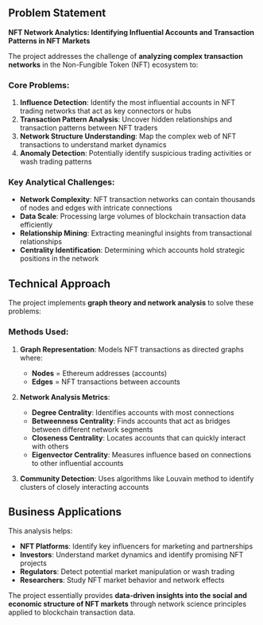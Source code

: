 ## Problem Statement

**NFT Network Analytics: Identifying Influential Accounts and Transaction Patterns in NFT Markets**

The project addresses the challenge of **analyzing complex transaction networks** in the Non-Fungible Token (NFT) ecosystem to:

### Core Problems:
1. **Influence Detection**: Identify the most influential accounts in NFT trading networks that act as key connectors or hubs
2. **Transaction Pattern Analysis**: Uncover hidden relationships and transaction patterns between NFT traders
3. **Network Structure Understanding**: Map the complex web of NFT transactions to understand market dynamics
4. **Anomaly Detection**: Potentially identify suspicious trading activities or wash trading patterns

### Key Analytical Challenges:
- **Network Complexity**: NFT transaction networks can contain thousands of nodes and edges with intricate connections
- **Data Scale**: Processing large volumes of blockchain transaction data efficiently
- **Relationship Mining**: Extracting meaningful insights from transactional relationships
- **Centrality Identification**: Determining which accounts hold strategic positions in the network

## Technical Approach

The project implements **graph theory and network analysis** to solve these problems:

### Methods Used:
1. **Graph Representation**: Models NFT transactions as directed graphs where:
   - **Nodes** = Ethereum addresses (accounts)
   - **Edges** = NFT transactions between accounts

2. **Network Analysis Metrics**:
   - **Degree Centrality**: Identifies accounts with most connections
   - **Betweenness Centrality**: Finds accounts that act as bridges between different network segments
   - **Closeness Centrality**: Locates accounts that can quickly interact with others
   - **Eigenvector Centrality**: Measures influence based on connections to other influential accounts

3. **Community Detection**: Uses algorithms like Louvain method to identify clusters of closely interacting accounts

## Business Applications

This analysis helps:
- **NFT Platforms**: Identify key influencers for marketing and partnerships
- **Investors**: Understand market dynamics and identify promising NFT projects
- **Regulators**: Detect potential market manipulation or wash trading
- **Researchers**: Study NFT market behavior and network effects

The project essentially provides **data-driven insights into the social and economic structure of NFT markets** through network science principles applied to blockchain transaction data.
